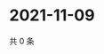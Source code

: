 # 2021-11-09

共 0 条

<!-- BEGIN WEIBO -->
<!-- 最后更新时间 Tue Nov 09 2021 05:00:50 GMT+0800 (China Standard Time) -->

<!-- END WEIBO -->
